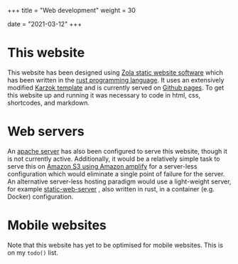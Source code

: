 +++
title = "Web development"
weight = 30

date = "2021-03-12"
+++

# This website
This website has been designed using <a href="https://www.getzola.org" target="_blank">Zola static website software</a>  which has been written in the <a href="https://www.rust-lang.org" target="_blank">rust programming language</a>. It uses an extensively modified <a href="https://www.getzola.org/themes/karzok" target="_blank">Karzok template</a> and is currently served on  <a href="https://pages.github.com" target="_blank">Github pages</a>.
To get this website up and running it was necessary to code in html, css, shortcodes, and markdown.




# Web servers
An  <a href="https://httpd.apache.org" target="_blank">apache server</a> has also been configured to serve this website, though it is not currently active. Additionally, it would be a relatively simple task to serve this on  <a href="https://docs.aws.amazon.com/AmazonS3/latest/userguide/WebsiteHosting.html" target="_blank">Amazon S3 using Amazon amplify</a>
for a server-less configuration which would eliminate a single point of failure for the server. An alternative server-less hosting paradigm  would use a light-weight server, for example <a href="https://github.com/joseluisq/static-web-server" target="_blank">static-web-server</a> , also written in rust, in a container (e.g. Docker) configuration.


# Mobile websites
Note that this website has yet to be optimised for mobile websites. This is on my `todo()` list.
